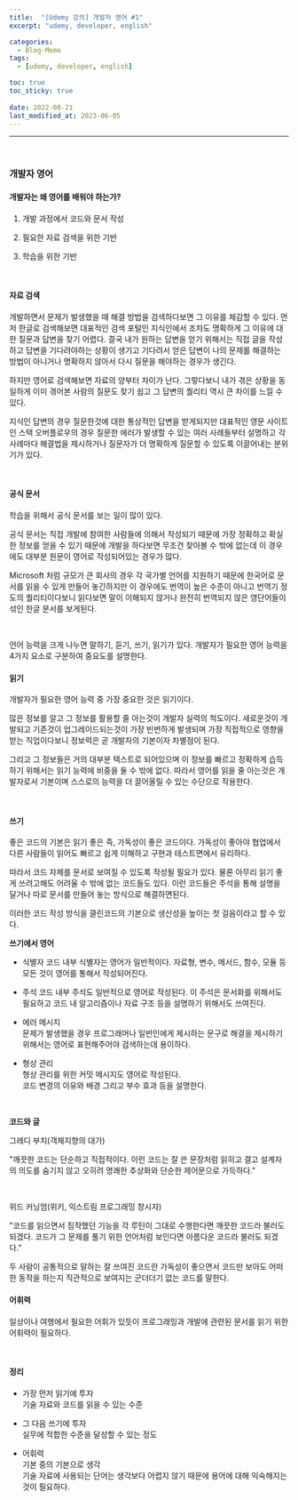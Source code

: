 ```yaml
---
title:  "[Udemy 강의] 개발자 영어 #1"
excerpt: "udemy, developer, english"

categories:
  - Blog-Memo
tags:
  - [udemy, developer, english]

toc: true
toc_sticky: true
 
date: 2022-08-21 
last_modified_at: 2023-06-05
---
```


***

<br>

### 개발자 영어

#### 개발자는 왜 영어를 배워야 하는가?  

1. 개발 과정에서 코드와 문서 작성  

2. 필요한 자료 검색을 위한 기반

3. 학습을 위한 기반  


<br>

#### 자료 검색

개발하면서 문제가 발생했을 때 해결 방법을 검색하다보면 그 이유를 체감할 수 있다. 먼저 한글로 검색해보면 대표적인 검색 포털인 지식인에서 조차도 명확하게 그 이유에 대한 질문과 답변을 찾기 어렵다. 결국 내가 원하는 답변을 얻기 위해서는 직접 글을 작성하고 답변을 기다려야하는 상황이 생기고 기다려서 얻은 답변이 나의 문제를 해결하는 방법이 아니거나 명확하지 않아서 다시 질문을 해야하는 경우가 생긴다.  

하지만 영어로 검색해보면 자료의 양부터 차이가 난다. 그렇다보니 내가 겪은 상황을 동일하게 이미 겪어본 사람의 질문도 찾기 쉽고 그 답변의 퀄리티 역시 큰 차이를 느낄 수 있다. 

지식인 답변의 경우 질문한것에 대한 통상적인 답변을 받게되지만 대표적인 영문 사이트인 스택 오버플로우의 경우 질문한 에러가 발생할 수 있는 여러 사례들부터 설명하고 각 사례마다 해결법을 제시하거나 질문자가 더 명확하게 질문할 수 있도록 이끌어내는 분위기가 있다.  


<br>

#### 공식 문서  

학습을 위해서 공식 문서를 보는 일이 많이 있다.  

공식 문서는 직접 개발에 참여한 사람들에 의해서 작성되기 때문에 가장 정확하고 확실한 정보를 얻을 수 있기 때문에 개발을 하다보면 무조건 찾아볼 수 밖에 없는데 이 경우에도 대부분 원문이 영어로 작성되어있는 경우가 많다.  

Microsoft 처럼 규모가 큰 회사의 경우 각 국가별 언어를 지원하기 때문에 한국어로 문서를 읽을 수 있게 만들어 놓긴하지만 이 경우에도 번역이 높은 수준이 아니고 번역기 정도의 퀄리티이다보니 읽다보면 말이 이해되지 않거나 완전히 번역되지 않은 영단어들이 섞인 한글 문서를 보게된다.  

 <br>

언어 능력을 크게 나누면 말하기, 듣기, 쓰기, 읽기가 있다. 개발자가 필요한 영어 능력을 4가지 요소로 구분하여 중요도를 설명한다.


#### 읽기

개발자가 필요한 영어 능력 중 가장 중요한 것은 읽기이다.  

많은 정보를 알고 그 정보를 활용할 줄 아는것이 개발자 실력의 척도이다. 새로운것이 개발되고 기존것이 업그레이드되는것이 가장 빈번하게 발생되며 가장 직접적으로 영향을 받는 직업이다보니 정보력은 곧 개발자의 기본이자 차별점이 된다. 

그리고 그 정보들은 거의 대부분 텍스트로 되어있으며 이 정보를 빠르고 정확하게 습득하기 위해서는 읽기 능력에 비중을 둘 수 밖에 없다. 따라서 영어를 읽을 줄 아는것은 개발자로서 기본이며 스스로의 능력을 더 끌어올릴 수 있는 수단으로 작용한다.


<br>

#### 쓰기  

좋은 코드의 기본은 읽기 좋은 즉, 가독성이 좋은 코드이다. 가독성이 좋아야 협업에서 다른 사람들이 읽어도 빠르고 쉽게 이해하고 구현과 테스트면에서 유리하다.  

따라서 코드 자체를 문서로 보여질 수 있도록 작성될 필요가 있다. 물론 아무리 읽기 좋게 쓰려고해도 어려울 수 밖에 없는 코드들도 있다. 이런 코드들은 주석을 통해 설명을 달거나 따로 문서를 만들어 놓는 방식으로 해결하면된다. 

이러한 코드 작성 방식을 클린코드의 기본으로 생산성을 높이는 첫 걸음이라고 할 수 있다.  

**쓰기에서 영어**  

* 식별자
  코드 내부 식별자는 영어가 일반적이다. 자료형, 변수, 메서드, 함수, 모듈 등 모든 것이 영어를 통해서 작성되어진다.  


* 주석 
  코드 내부 주석도 일반적으로 영어로 작성된다. 이 주석은 문서화를 위해서도 필요하고 코드 내 알고리즘이나 자료 구조 등을 설명하기 위해서도 쓰여진다.  

* 에러 메시지  
  문제가 발생했을 경우 프로그래머나 일반인에게 제시하는 문구로 해결을 제시하기 위해서는 영어로 표현해주어야 검색하는데 용이하다.  

* 형상 관리  
  형상 관리를 위한 커밋 메시지도 영어로 작성된다.  
  코드 변경의 이유와 배경 그리고 부수 효과 등을 설명한다.  

<br>

**코드와 글** 

그레디 부치(객체지향의 대가)    

"깨끗한 코드는 단순하고 직접적이다. 이런 코드는 잘 쓴 문장처럼 읽히고 결고 설계자의 의도를 숨기지 않고 오히려 명쾌한 추상화와 단순한 제어문으로 가득하다."  

<br>

위드 커닝엄(위키, 익스트림 프로그래밍 창시자)

"코드를 읽으면서 짐작했던 기능을 각 루틴이 그대로 수행한다면 깨끗한 코드라 불러도 되겠다. 코드가 그 문제를 풀기 위한 언어처럼 보인다면 아름다운 코드라 불러도 되겠다."

두 사람이 공통적으로 말하는 잘 쓰여진 코드란 가독성이 좋으면서 코드만 보아도 어떠한 동작을 하는지 직관적으로 보여지는 군더더기 없는 코드를 말한다.  


#### 어휘력  

일상이나 여행에서 필요한 어휘가 있듯이 프로그래밍과 개발에 관련된 문서를 읽기 위한 어휘력이 필요하다.  



<br>

#### 정리  

* 가장 먼저 읽기에 투자  
  기술 자료와 코드를 읽을 수 있는 수준  

* 그 다음 쓰기에 투자  
  실무에 적합한 수준을 달성할 수 있는 정도  

* 어휘력  
  기본 중의 기본으로 생각  
  기술 자료에 사용되는 단어는 생각보다 어렵지 않기 때문에 용어에 대해 익숙해지는것이 필요하다.  